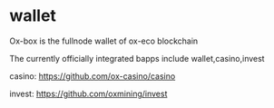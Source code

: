# wallet
Ox-box is the fullnode wallet of ox-eco blockchain

The currently officially integrated bapps include wallet,casino,invest

casino:
https://github.com/ox-casino/casino

invest:
https://github.com/oxmining/invest
